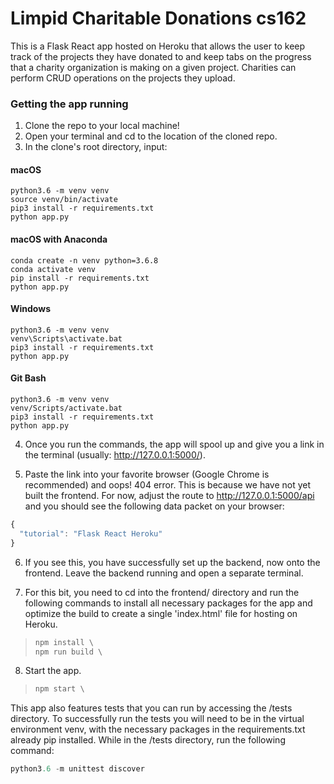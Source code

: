 # Limpid Charitable Donations cs162

This is a Flask React app hosted on Heroku that allows the user to keep track of the projects they have donated to and keep tabs on the progress that a charity organization is making on a given project. Charities can perform CRUD operations on the projects they upload.


### Getting the app running

1. Clone the repo to your local machine!
2. Open your terminal and cd to the location of the cloned repo.
3. In the clone's root directory, input:

#### macOS
```python3
python3.6 -m venv venv
source venv/bin/activate
pip3 install -r requirements.txt
python app.py
```

#### macOS with Anaconda
```python3
conda create -n venv python=3.6.8
conda activate venv
pip install -r requirements.txt
python app.py
```

#### Windows
```python3
python3.6 -m venv venv
venv\Scripts\activate.bat
pip3 install -r requirements.txt
python app.py
```

#### Git Bash
```python3
python3.6 -m venv venv
venv/Scripts/activate.bat
pip3 install -r requirements.txt
python app.py
```

4. Once you run the commands, the app will spool up and give you a link in the terminal (usually: http://127.0.0.1:5000/).

5. Paste the link into your favorite browser (Google Chrome is recommended) and oops! 404 error. This is because we have not yet built the frontend. For now,  adjust the route to http://127.0.0.1:5000/api and you should see the following data packet on your browser:

```javascript
{
  "tutorial": "Flask React Heroku"
}
```

6. If you see this, you have successfully set up the backend, now onto the frontend. Leave the backend running and open a separate terminal.

7. For this bit, you need to cd into the frontend/ directory and run the following commands to install all necessary packages for the app and optimize the build to create a single 'index.html' file for hosting on Heroku.

> ```javascript 
> npm install \
> npm run build \
> ```

8. Start the app.
> ```javascript
> npm start \
> ```


This app also features tests that you can run by accessing the /tests directory. To successfully run the tests you will need to be in the virtual environment venv, with the necessary packages in the requirements.txt already pip installed. While in the /tests directory, run the following command:

```python
python3.6 -m unittest discover
```